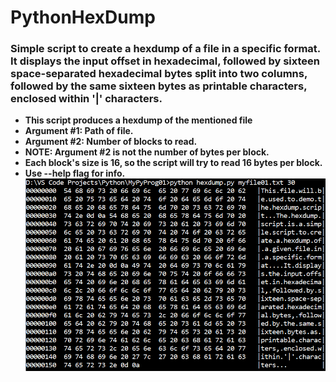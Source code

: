 # PythonHexDump
### Simple script to create a hexdump of a file in a specific format. It displays the input offset in hexadecimal, followed by sixteen space-separated hexadecimal bytes split into two columns, followed by the same sixteen bytes as printable characters, enclosed within '|' characters.

* __This script produces a hexdump of the mentioned file__
* __Argument #1: Path of file.__
* __Argument #2: Number of blocks to read.__
* __NOTE: Argument #2 is not the number of bytes per block.__
* __Each block's size is 16, so the script will try to read 16 bytes per block.__
* __Use --help flag for info.__
![](https://github.com/Demkeys/PythonHexDump/blob/master/screencap3.png "Screenshot")


